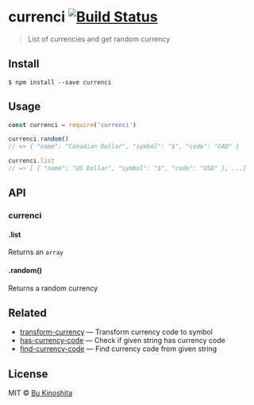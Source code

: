 # currenci [![Build Status](https://travis-ci.org/bukinoshita/currenci.svg?branch=master)](https://travis-ci.org/bukinoshita/currenci)

> List of currencies and get random currency


## Install

```
$ npm install --save currenci
```


## Usage

```js
const currenci = require('currenci')

currenci.random()
// => { "name": "Canadian Dollar", "symbol": "$", "code": "CAD" }

currenci.list
// => [ { "name": "US Dollar", "symbol": "$", "code": "USD" }, ...]
```


## API

### currenci

#### .list

Returns an `array`

#### .random()

Returns a random currency

## Related

- [transform-currency](https://github.com/bukinoshita/transform-currency) — Transform currency code to symbol
- [has-currency-code](https://github.com/bukinoshita/has-currency-code) — Check if given string has currency code
- [find-currency-code](https://github.com/bukinoshita/find-currency-code) — Find currency code from given string


## License

MIT © [Bu Kinoshita](https://bukinoshita.io)

